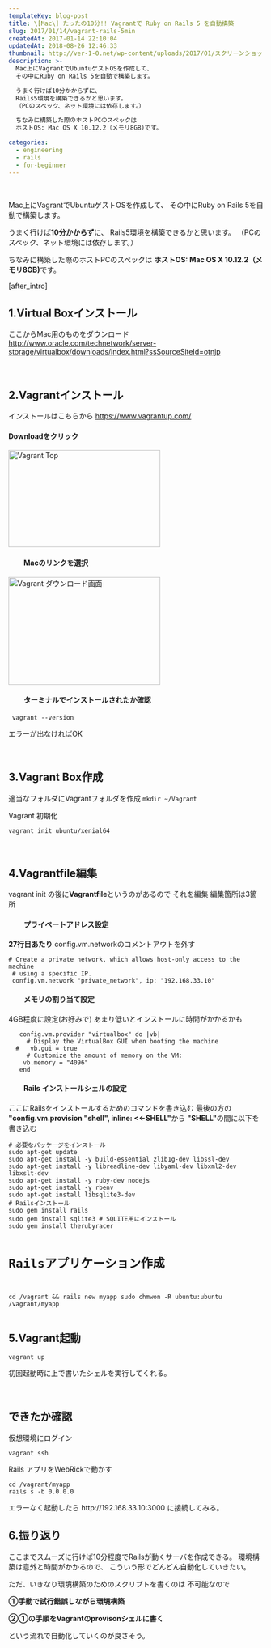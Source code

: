 ```yaml
---
templateKey: blog-post
title: \[Mac\] たったの10分!! Vagrantで Ruby on Rails 5 を自動構築
slug: 2017/01/14/vagrant-rails-5min
createdAt: 2017-01-14 22:10:04
updatedAt: 2018-08-26 12:46:33
thumbnail: http://ver-1-0.net/wp-content/uploads/2017/01/スクリーンショット-2017-01-14-21.08.33.png
description: >-
  Mac上にVagrantでUbuntuゲストOSを作成して、
  その中にRuby on Rails 5を自動で構築します。

  うまく行けば10分かからずに、
  Rails5環境を構築できるかと思います。
  （PCのスペック、ネット環境には依存します。）

  ちなみに構築した際のホストPCのスペックは
  ホストOS: Mac OS X 10.12.2（メモリ8GB)です。

categories:
  - engineering
  - rails
  - for-beginner
---
```


&nbsp;

Mac上にVagrantでUbuntuゲストOSを作成して、
その中にRuby on Rails 5を自動で構築します。

うまく行けば<strong>10分かからず</strong>に、
Rails5環境を構築できるかと思います。
（PCのスペック、ネット環境には依存します。）

ちなみに構築した際のホストPCのスペックは
<strong>ホストOS: Mac OS X 10.12.2（メモリ8GB)</strong>です。

[after_intro]
<h2 class="chapter">1.Virtual Boxインストール</h2>
ここからMac用のものをダウンロード
<a href="http://www.oracle.com/technetwork/server-storage/virtualbox/downloads/index.html?ssSourceSiteId=otnjp" target="_blank" rel="noopener noreferrer">http://www.oracle.com/technetwork/server-storage/virtualbox/downloads/index.html?ssSourceSiteId=otnjp</a>

&nbsp;
<h2 class="chapter">2.Vagrantインストール</h2>
インストールはこちらから
<a href="https://www.vagrantup.com/" target="_blank" rel="noopener noreferrer">https://www.vagrantup.com/</a>
<h4>Downloadをクリック</h4>
<img class="alignnone size-medium wp-image-64" src="http://ver-1-0.net/wp-content/uploads/2017/01/スクリーンショット-2017-01-14-21.08.33-300x192.png" alt="Vagrant Top" width="300" height="192" />
<h4 style="padding-left: 30px;">Macのリンクを選択</h4>
<img class="alignnone size-medium wp-image-63" src="http://ver-1-0.net/wp-content/uploads/2017/01/スクリーンショット-2017-01-14-21.08.56-300x213.png" alt="Vagrant ダウンロード画面" width="300" height="213" />
<h4 style="padding-left: 30px;">ターミナルでインストールされたか確認</h4>
<pre><code> vagrant --version
</code></pre>
エラーが出なければOK

&nbsp;
<h2 class="chapter">3.Vagrant Box作成</h2>
適当なフォルダにVagrantフォルダを作成
<code>mkdir ~/Vagrant </code>

Vagrant 初期化
<pre><code class="language-bash">vagrant init ubuntu/xenial64</code></pre>

&nbsp;
<h2 class="chapter">4.Vagrantfile編集</h2>
vagrant init の後に<strong>Vagrantfile</strong>というのがあるので
それを編集
編集箇所は3箇所
<h4 style="padding-left: 30px;">プライベートアドレス設定</h4>
<strong>27行目あたり</strong>
config.vm.networkのコメントアウトを外す
<pre><code class="language-bash"># Create a private network, which allows host-only access to the machine
 # using a specific IP.
 config.vm.network "private_network", ip: "192.168.33.10"
</code></pre>
<h4 style="padding-left: 30px;">メモリの割り当て設定</h4>
4GB程度に設定(お好みで)
あまり低いとインストールに時間がかかるかも
<pre><code class="language-bash">   config.vm.provider "virtualbox" do |vb|
     # Display the VirtualBox GUI when booting the machine
  #   vb.gui = true
     # Customize the amount of memory on the VM:
    vb.memory = "4096"
   end
</code></pre>
<h4 style="padding-left: 30px;">Rails インストールシェルの設定</h4>
ここにRailsをインストールするためのコマンドを書き込む
最後の方の
<strong>"config.vm.provision "shell", inline: &lt;&lt;-SHELL"</strong>から
<strong>"SHELL"</strong>の間に以下を書き込む
<pre><code class="language-bash"># 必要なパッケージをインストール
sudo apt-get update
sudo apt-get install -y build-essential zlib1g-dev libssl-dev
sudo apt-get install -y libreadline-dev libyaml-dev libxml2-dev libxslt-dev
sudo apt-get install -y ruby-dev nodejs
sudo apt-get install -y rbenv
sudo apt-get install libsqlite3-dev
# Railsインストール
sudo gem install rails
sudo gem install sqlite3 # SQLITE用にインストール
sudo gem install therubyracer

# Railsアプリケーション作成
cd /vagrant  &amp;&amp; rails new myapp
sudo chmwon -R ubuntu:ubuntu /vagrant/myapp
</code></pre>

<h2 class="chapter">5.Vagrant起動</h2>
<pre><code class="language-bash">vagrant up</code></pre>
初回起動時に上で書いたシェルを実行してくれる。

&nbsp;
<h2 class="chapter">できたか確認</h2>
仮想環境にログイン
<pre><code class="language-bash">vagrant ssh</code></pre>
Rails アプリをWebRickで動かす
<pre><code class="language-bash">cd /vagrant/myapp
rails s -b 0.0.0.0
</code></pre>
エラーなく起動したら http://192.168.33.10:3000
に接続してみる。
<h2 class="chapter">6.振り返り</h2>
ここまでスムーズに行けば10分程度でRailsが動くサーバを作成できる。
環境構築は意外と時間がかかるので、
こういう形でどんどん自動化していきたい。

ただ、いきなり環境構築のためのスクリプトを書くのは
不可能なので

<strong>①手動で試行錯誤しながら環境構築</strong>

<strong>②①の手順をVagrantのprovisonシェルに書く</strong>

という流れで自動化していくのが良さそう。
